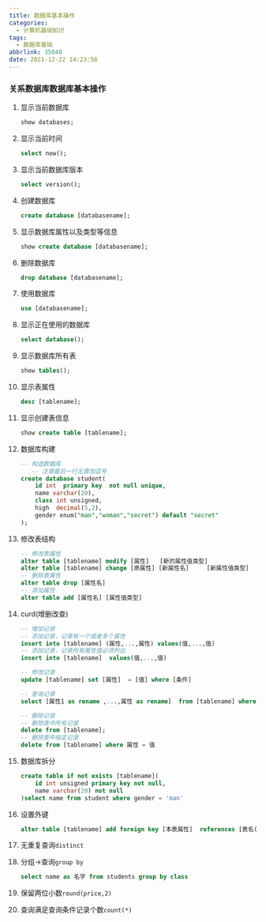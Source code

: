 ```yaml
---
title: 数据库基本操作
categories:
  - 计算机基础知识
tags:
  - 数据库基础
abbrlink: 35848
date: 2021-12-22 14:23:58
---
```

### 关系数据库数据库基本操作

1. 显示当前数据库

   ```sql
   show databases;
   ```

2. 显示当前时间

   ```sql
   select now();
   ```

3. 显示当前数据库版本

   ```sql
   select version();
   ```

4. 创建数据库

   ```sql
   create database [databasename];
   ```

5. 显示数据库属性以及类型等信息

   ```sql
   show create database [databasename];
   ```

6. 删除数据库

   ```sql
   drop database [databasename];
   ```

7. 使用数据库

   ```sql
   use [databasename];
   ```

8. 显示正在使用的数据库

   ```sql
   select database();
   ```

9. 显示数据库所有表

   ```sql
   show tables();
   ```

10. 显示表属性

    ```sql
    desc [tablename];
    ```

11. 显示创建表信息

    ```sql
    show create table [tablename]; 
    ```

12. 数据库构建

    ```sql
    -- 构造数据库
       -- 注意最后一行无需加逗号
    create database student(
        id int  primary key  not null unique,
        name varchar(20),
        class int unsigned,
        high  decimal(5,2),
        gender enum("man","woman","secret") default "secret"   
    );
    ```

13. 修改表结构

    ```sql
    -- 修改表属性
    alter table [tablename] modify [属性]   [新的属性值类型]
    alter table [tablename] change [原属性] [新属性名]     [新属性值类型]
    -- 删除表属性
    alter table drop [属性名]
    -- 添加属性
    alter table add [属性名] [属性值类型]
    ```

14. curd(增删改查)

    ```sql
    -- 增加记录
    -- 添加记录，记录有一个或者多个属性
    insert into [tablename] (属性,...,属性) values(值,...,值)
    -- 添加记录，记录所有属性值必须列出
    insert into [tablename]  values(值,...,值)
    
    -- 修改记录
    update [tablename] set [属性]  = [值] where [条件]
    
    -- 查询记录
    select [属性1 as rename ,...,属性 as rename]  from [tablename] where [条件]
    
    -- 删除记录
    -- 删除表中所有记录
    delete from [tablename];
    -- 删除表中指定记录
    delete from [tablename] where 属性 = 值
    
    ```

15. 数据库拆分

    ```sql
    create table if not exists [tablename](
        id int unsigned primary key not null,
        name varchar(20) not null
    )select name from student where gender = 'man'
    ```

15. 设置外键 

    ```sql
    alter table [tablename] add foreign key [本表属性]  references [表名(属性)];
    ```

16. 无重复查询`distinct`

17. 分组->查询`group by`

    ```sql
    select name as 名字 from students group by class
    ```
    
18. 保留两位小数`round(price,2)`

18. 查询满足查询条件记录个数`count(*)`

    

    